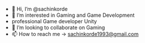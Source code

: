 - 👋 Hi, I’m @sachinkorde
- 👀 I’m interested in Gaming and Game Development
- professional Game developer Unity
- 💞️ I’m looking to collaborate on Gaming
- 📫 How to reach me -> sachinkorde1993@gmail.com

<!---
sachinkorde/sachinkorde is a ✨ special ✨ repository because its `README.md` (this file) appears on your GitHub profile.
You can click the Preview link to take a look at your changes.
--->
